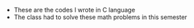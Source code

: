 + These are the codes I wrote in C language
+ The class had to solve these math problems in this semester
<!---
rodrigopaivamcp/rodrigopaivamcp is a ✨ special ✨ repository because its `README.md` (this file) appears on your GitHub profile.
You can click the Preview link to take a look at your changes.
--->
